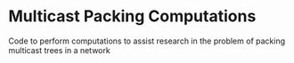 # Multicast Packing Computations
 Code to perform computations to assist research in the problem of packing multicast trees in a network
